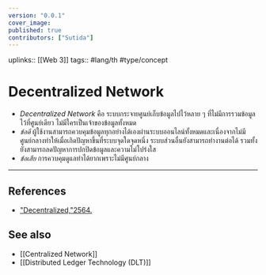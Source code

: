 ```yaml
---
version: "0.0.1"
cover_image:
published: true
contributors: ["Sutida"]
---
```

uplinks:: [[Web 3]]
tags:: #lang/th #type/concept

# Decentralized Network
- *Decentralized Network* คือ ระบบกระจายศูนย์เก็บข้อมูลไปไว้หลาย ๆ ที่ไม่มีการรวมข้อมูลไว้ที่ศูนย์เดียว ไม่มีใครเป็นเจ้าของข้อมูลทั้งหมด
- *ข้อดี* ผู้ใช้งานสามารถควบคุมข้อมูลทุกอย่างได้เองผ่านระบบออนไลน์ทั้งหมดและเนื่องจากไม่มีศูนย์กลางทำให้เมื่อเกิดปัญหาขึ้นที่ระบบจุดใดจุดหนึ่ง ระบบส่วนอื่นยังสามารถทำงานต่อได้ รวมทั้งยังสามารถลดปัญหาการปกปิดข้อมูลและความไม่โปร่งใส
- *ข้อเสีย* การควบคุมดูแลทำได้ยากเพราะไม่มีศูนย์กลาง
---
## References
- ["Decentralized,"2564.](https://zipmex.com/th/glossary/decentralized/)
## See also
- [[Centralized Network]]
- [[Distributed Ledger Technology (DLT)]]